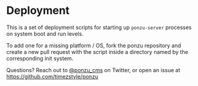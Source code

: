 # Deployment

This is a set of deployment scripts for starting up `ponzu-server` processes on
system boot and run levels.

To add one for a missing platform / OS, fork the ponzu repository and create a
new pull request with the script inside a directory named by the corresponding
init system.

Questions? Reach out to [@ponzu_cms](https://twitter.com/ponzu_cms) on Twitter, 
or open an issue at https://github.com/timezstyle/ponzu
